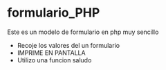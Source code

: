 # formulario_PHP
Este es un modelo de formulario en php muy sencillo
* Recoje los valores del un formulario
* IMPRIME EN PANTALLA
* Utilizo una funcion saludo
